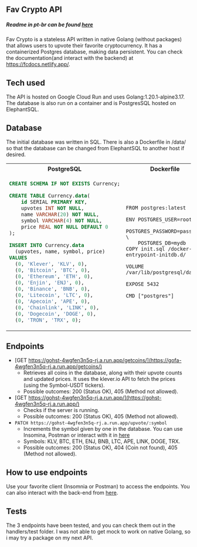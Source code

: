 ## Fav Crypto API

##### Readme in pt-br can be found [here](https://github.com/carlosarraes/favcrypto/blob/main/readme-pt.md)

Fav Crypto is a stateless API written in native Golang (without packages) that allows users to upvote their favorite cryptocurrency. It has a containerized Postgres database, making data persistent. You can check the documentation(and interact with the backend) at https://fcdocs.netlify.app/.

## Tech used

The API is hosted on Google Cloud Run and uses Golang:1.20.1-alpine3.17. The database is also run on a container and is PostgresSQL hosted on ElephantSQL.

## Database

The initial database was written in SQL. There is also a Dockerfile in /data/ so that the database can be changed from ElephantSQL to another host if desired.

<table align="center">
<tr>
<th>PostgreSQL</th>
<th>Dockerfile</th>
</tr>
<tr>
<td>

```sql
CREATE SCHEMA IF NOT EXISTS Currency;

CREATE TABLE Currency.data(
    id SERIAL PRIMARY KEY,
    upvotes INT NOT NULL,
    name VARCHAR(20) NOT NULL,
    symbol VARCHAR(4) NOT NULL,
    price REAL NOT NULL DEFAULT 0
);

INSERT INTO Currency.data
  (upvotes, name, symbol, price)
VALUES
  (0, 'Klever', 'KLV', 0),
  (0, 'Bitcoin', 'BTC', 0),
  (0, 'Ethereum', 'ETH', 0),
  (0, 'Enjin', 'ENJ', 0),
  (0, 'Binance', 'BNB', 0),
  (0, 'Litecoin', 'LTC', 0),
  (0, 'Apecoin', 'APE', 0),
  (0, 'Chainlink', 'LINK', 0),
  (0, 'Dogecoin', 'DOGE', 0),
  (0, 'TRON', 'TRX', 0);
```
</td>
<td>

```
FROM postgres:latest

ENV POSTGRES_USER=root \
    POSTGRES_PASSWORD=password \
    POSTGRES_DB=mydb
COPY init.sql /docker-entrypoint-initdb.d/

VOLUME /var/lib/postgresql/data

EXPOSE 5432

CMD ["postgres"]
```
</td>
</tr>
</table>



## Endpoints

- [GET https://gohst-4wgfen3n5q-rj.a.run.app/getcoins/](https://gofa-4wgfen3n5q-rj.a.run.app/getcoins/)
  - Retrieves all coins in the database, along with their upvote counts and updated prices. It uses the klever.io API to fetch the prices (using the Symbol-USDT tickers).
  * Possible outcomes: 200 (Status OK), 405 (Method not allowed).
- [GET https://gohst-4wgfen3n5q-rj.a.run.app/](https://gohst-4wgfen3n5q-rj.a.run.app/)
  - Checks if the server is running.
  * Possible outcomes: 200 (Status OK), 405 (Method not allowed).
- `PATCH https://gohst-4wgfen3n5q-rj.a.run.app/upvote/:symbol`
  - Increments the symbol given by one in the database. You can use Insomina, Postman or interact with it in [here](https://fcdocs.netlify.app/)
  * Symbols: KLV, BTC, ETH, ENJ, BNB, LTC, APE, LINK, DOGE, TRX.
  * Possible outcomes: 200 (Status OK), 404 (Coin not found), 405 (Method not allowed).

## How to use endpoints

Use your favorite client (Insomnia or Postman) to access the endpoints. You can also interact with the back-end from [here](https://fcdocs.netlify.app/).

## Tests

The 3 endpoints have been tested, and you can check them out in the handlers/test folder. I was not able to get mock to work on native Golang, so i may try a package on my next API.
